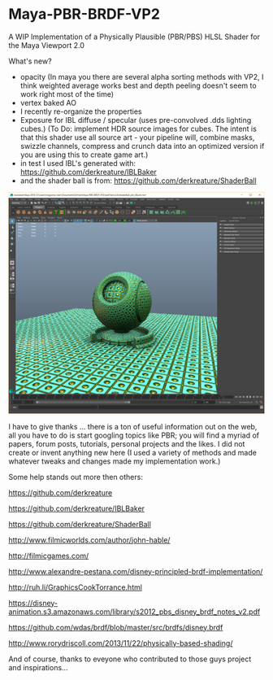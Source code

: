 # Maya-PBR-BRDF-VP2
A WIP Implementation of a Physically Plausible (PBR/PBS) HLSL Shader for the Maya Viewport 2.0

What's new?
- opacity (In maya you there are several alpha sorting methods with VP2, I think weighted average works best and depth peeling doesn't seem to work right most of the time)
- vertex baked AO
- I recently re-organize the properties
- Exposure for IBL diffuse / specular (uses pre-convolved .dds lighting cubes.)  (To Do: implement HDR source images for cubes. The intent is that this shader use all source art - your pipeline will, combine masks, swizzle channels, compress and crunch data into an optimized version if you are using this to create game art.)
- in test I used IBL's generated with: https://github.com/derkreature/IBLBaker
- and the shader ball is from: https://github.com/derkreature/ShaderBall

![alt tag](https://github.com/HogJonnyMaxPlay/Maya-PBR-BRDF-VP2/blob/master/images/latest_screenshot.png)

I have to give thanks ... there is a ton of useful information out on the web, all you have to do is start googling topics like PBR; you will find a myriad of papers, forum posts, tutorials, personal projects and the likes.  I did not create or invent anything new here (I used a variety of methods and made whatever tweaks and changes made my implementation work.)

Some help stands out more then others:

https://github.com/derkreature

https://github.com/derkreature/IBLBaker

https://github.com/derkreature/ShaderBall

http://www.filmicworlds.com/author/john-hable/

http://filmicgames.com/

http://www.alexandre-pestana.com/disney-principled-brdf-implementation/

http://ruh.li/GraphicsCookTorrance.html

https://disney-animation.s3.amazonaws.com/library/s2012_pbs_disney_brdf_notes_v2.pdf

https://github.com/wdas/brdf/blob/master/src/brdfs/disney.brdf

http://www.rorydriscoll.com/2013/11/22/physically-based-shading/

And of course, thanks to eveyone who contributed to those guys project and inspirations...
